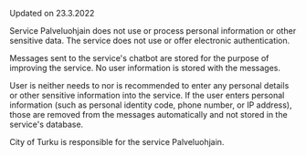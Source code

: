 Updated on 23.3.2022

Service Palveluohjain does not use or process personal information or other sensitive data. The service does not use or offer electronic authentication.

Messages sent to the service's chatbot are stored for the purpose of improving the service. No user information is stored with the messages.

User is neither needs to nor is recommended to enter any personal details or other sensitive information into the service. If the user enters personal information (such as personal identity code, phone number, or IP address), those are removed from the messages automatically and not stored in the service's database.

City of Turku is responsible for the service Palveluohjain.
